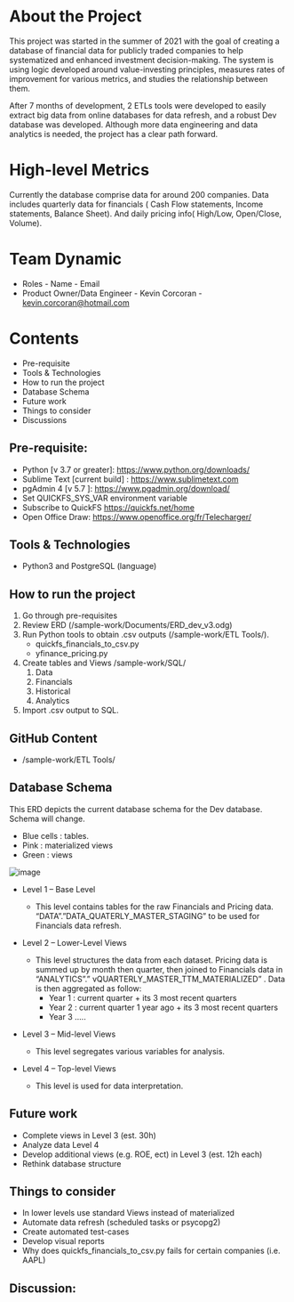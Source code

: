 # About the Project

This project was started in the summer of 2021 with the goal of creating a database of financial data for publicly traded companies to help systematized and enhanced investment decision-making. The system is using logic developed around value-investing principles, measures rates of improvement for various metrics, and studies the relationship between them. 

After 7 months of development, 2 ETLs tools were developed to easily extract big data from online databases for data refresh, and a robust Dev database was developed. Although more data engineering and data analytics is needed, the project has a clear path forward. 

# High-level Metrics

Currently the database comprise data for around 200 companies. Data includes quarterly data for financials ( Cash Flow statements, Income statements, Balance Sheet). And daily pricing info( High/Low, Open/Close, Volume).

# Team Dynamic

- Roles	                          - Name	          - Email
- Product Owner/Data Engineer	  - Kevin Corcoran	  - kevin.corcoran@hotmail.com

# Contents

- Pre-requisite
-	Tools & Technologies
-	How to run the project
-	Database Schema
-	Future work
-	Things to consider
-	Discussions

## Pre-requisite:

-	Python [v 3.7 or greater]: https://www.python.org/downloads/
-	Sublime Text [current build] : https://www.sublimetext.com
-	pgAdmin 4 [v 5.7 ]: https://www.pgadmin.org/download/
-	Set QUICKFS_SYS_VAR environment variable
-	Subscribe to QuickFS https://quickfs.net/home
-	Open Office Draw: https://www.openoffice.org/fr/Telecharger/

## Tools & Technologies

-	Python3 and PostgreSQL (language)

## How to run the project

1.	Go through pre-requisites
2.	Review ERD (/sample-work/Documents/ERD_dev_v3.odg)
3.	Run Python tools to obtain .csv outputs (/sample-work/ETL Tools/).
    -	quickfs_financials_to_csv.py
    -	yfinance_pricing.py
4.	Create tables and Views /sample-work/SQL/
    1. Data
    2. Financials
    3. Historical
    4. Analytics
6.	Import .csv output to SQL.

## GitHub Content

- /sample-work/ETL Tools/

## Database Schema

This ERD depicts the current database schema for the Dev database. Schema will change. 
- Blue cells : tables.
- Pink : materialized views
- Green : views

![image](https://i.postimg.cc/hPNGgY47/ERD-dev-v3.png)

-	Level 1 – Base Level
    - This level contains tables for the raw Financials and Pricing data. “DATA”.”DATA_QUATERLY_MASTER_STAGING” to be used for Financials data refresh. 
  
-	Level 2 – Lower-Level Views
    - This level structures the data from each dataset. Pricing data is summed up by month then quarter, then joined to Financials data in “ANALYTICS”.”        vQUARTERLY_MASTER_TTM_MATERIALIZED” . Data is then aggregated as follow:
      - Year 1 : current quarter + its 3 most recent quarters
      -	Year 2 : current quarter 1 year ago + its 3 most recent quarters
      -	Year 3 …..
    
-	Level 3 – Mid-level Views
    - This level segregates various variables for analysis.

-	Level 4 – Top-level Views
    - This level is used for data interpretation.

## Future work

-	Complete views in Level 3 (est. 30h)
-	Analyze data Level 4
-	Develop additional views (e.g. ROE, ect) in Level 3 (est. 12h each)
-	Rethink database structure

## Things to consider

-	In lower levels use standard Views instead of materialized
-	Automate data refresh (scheduled tasks or psycopg2)
-	Create automated test-cases 
-	Develop visual reports
-	Why does quickfs_financials_to_csv.py fails for certain companies (i.e. AAPL)

## Discussion:
